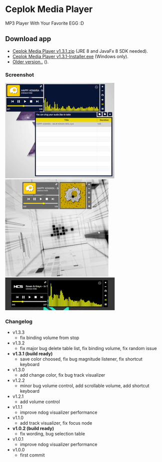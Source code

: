 # Ceplok Media Player
 MP3 Player With Your Favorite EGG :D

## Download app
  - [Ceplok Media Player v1.3.1.zip](https://github.com/rizalmf/Ceplok-Player/raw/filerepo/out/Ceplok%20Media%20PlayerV1.3.1.zip) (JRE 8 and JavaFx 8 SDK needed).
  - [Ceplok Media Player v1.3.1-Installer.exe](https://github.com/rizalmf/Ceplok-Player/raw/filerepo/out/Ceplok%20Media%20PlayerV1.3.1-Installer.exe) (Windows only).
  - [Older version..](https://github.com/rizalmf/Ceplok-Player/tree/filerepo/out) ().

### Screenshot
![1](1.gif)
![3](3.gif)
![2](2.gif)

### Changelog
- v1.3.3
   - fix binding volume from stop
- v1.3.2
   - fix major bug delete table list, fix binding volume, fix random issue
- **v1.3.1 (build ready)**
   - save color choosed, fix bug magnitude listener, fix shortcut keyboard
- v1.3.0
   - add change color, fix bug track visualizer
- v1.2.2
   - minor bug volume control, add scrollable volume, add shortcut keyboard
- v1.2.1
   - add volume control
- v1.1.1
   - improve ndog visualizer performance
- v1.1.0
   - add track visualizer, fix focus node
- **v1.0.2 (build ready)**
   - fix wording, bug selection table
- v1.0.1
   - improve ndog visualizer performance
- v1.0.0
   - first commit
